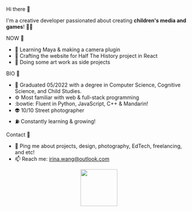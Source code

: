 Hi there 👋

I'm a creative developer passionated about creating **children's media and games**! 👶🏻


NOW 🌱
- 🎦  Learning Maya & making a camera plugin
- 👀 Crafting the website for Half The History project in React
- 🌈 Doing some art work as side projects 


BIO 🍟
- 🧠 Graduated 05/2022 with a degree in Computer Science, Cognitive Science, and Child Studies. 
- ⚙️ Most familiar with web & full-stack programming
- :bowtie: Fluent in Python, JavaScript, C++ & Mandarin! 
- 👽 10/10 Street photographer 
- ⛽ Constantly learning & growing!


Contact 🐝
- 💬 Ping me about projects, design, photography, EdTech, freelancing, and etc!
- 📫 Reach me: irina.wang@outlook.com



<div id="header" align="center">
  <img src="https://media.giphy.com/media/M9gbBd9nbDrOTu1Mqx/giphy.gif" width="100"/>
</div>


